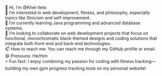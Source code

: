 👋 Hi, I’m @Khel-Ileto  
👀 I’m interested in web development, fitness, and philosophy, especially topics like Stoicism and self-improvement.  
🌱 I’m currently learning Java programming and advanced database systems.  
💞️ I’m looking to collaborate on web development projects that focus on functional, monochromatic black-themed designs and coding solutions that integrate both front-end and back-end technologies.  
📫 How to reach me: You can reach me through my GitHub profile or email.  
😄 Pronouns: He/Him  
⚡ Fun fact: I enjoy combining my passion for coding with fitness tracking—building my own gym progress tracking tools on my personal website!
